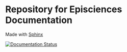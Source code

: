 # Repository for Episciences Documentation

Made with [Sphinx](https://www.sphinx-doc.org/)

[![Documentation Status](https://readthedocs.org/projects/episciences/badge/?version=latest)](https://episciences.readthedocs.io/en/latest/?badge=latest)
